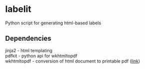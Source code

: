 # labelit
Python script for generating html-based labels

## Dependencies
jinja2 - html templating\
pdfkit - python api for wkhtmltopdf\
wkhtmltopdf - conversion of html document to printable pdf ([link](https://wkhtmltopdf.org/downloads.html))